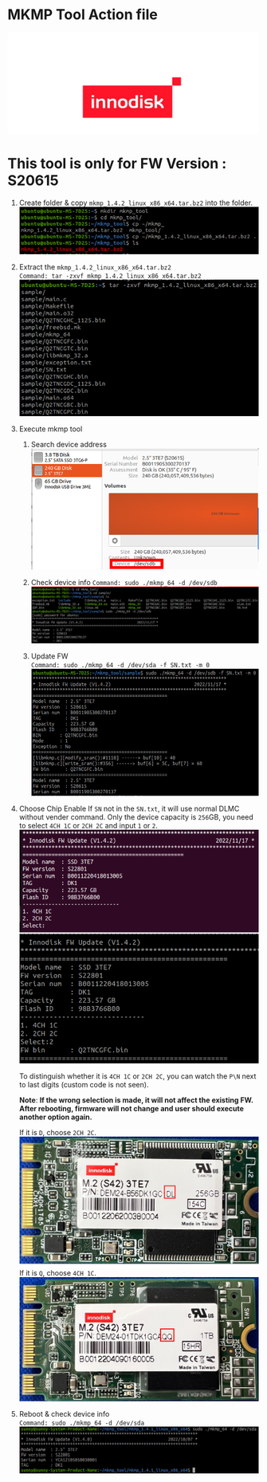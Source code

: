 # MKMP Tool Action file 
![logo](./picture/Red_logo_png.png) 

# This tool is only for FW Version : S20615

1. Create folder & copy `mkmp_1.4.2_linux_x86_x64.tar.bz2` into the folder.
![process mkmp tool](./picture/make_file_and_copy_mkmp_tool.png) 

2. Extract the `mkmp_1.4.2_linux_x86_x64.tar.bz2`    
 `Command: tar -zxvf mkmp_1.4.2_linux_x86_x64.tar.bz2`
 ![Extract_mkmp_tool](./picture/extract_mkmp_tool.png) 

3. Execute mkmp tool  
   1. Search device address
   ![search_device](./picture/search_device.png)
   
   2. Check device info
   `Command: sudo ./mkmp_64 -d /dev/sdb`
   ![check_device_info](./picture/check_device_info.png)

   3. Update FW  
   `Command: sudo ./mkmp_64 -d /dev/sda -f SN.txt -m 0`
   ![update_fw](./picture/update_fw.png)  

4. Choose Chip Enable
   If `SN` not in the `SN.txt`, it will use normal DLMC without vender command.
   Only the device capacity is `256`GB, you need to select `4CH 1C` or `2CH 2C` and input `1` or `2`.  
   ![select_mode](./picture/select_mode.png)
   ![select_mode_result](./picture/select_mode_result.png)  

   To distinguish whether it is `4CH 1C` or `2CH 2C`, you can watch the `P\N` next to last digits (custom code is not seen).  

   **Note**: **If the wrong selection is made, it will not affect the existing FW. After rebooting, firmware will not change and user should execute another option again.**

   If it is `D`, choose `2CH 2C`.  
   ![d_type](./picture/d_type.png)  
   If it is `Q`, choose `4CH 1C`.  
   ![q_type](./picture/q_type.png)

5. Reboot & check device info  
   `Command: sudo ./mkmp_64 -d /dev/sda`  
   ![update_finish](./picture/update_finish.png)  

